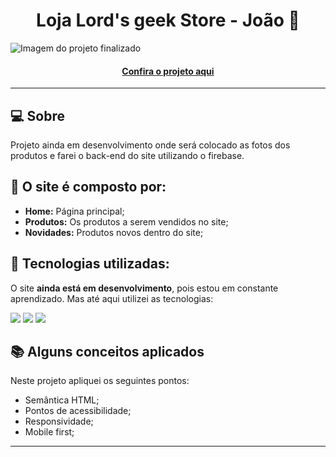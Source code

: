 <h1 align="center">Loja Lord's geek Store - João 👾</h1>

![Imagem do projeto finalizado]("src/img/logo.jpg")

<h4 align="center"><a href="https://jedev1.github.io/loja-lords-geek-store/">Confira o projeto aqui</a></h4>

---

## 💻 Sobre

Projeto ainda em desenvolvimento onde será colocado as fotos dos produtos e farei o back-end do site utilizando o firebase.

## 🤯 O site é composto por:

- **Home:** Página principal;
- **Produtos:** Os produtos a serem vendidos no site;
- **Novidades:** Produtos novos dentro do site;

## 🧠 Tecnologias utilizadas:

O site **ainda está em desenvolvimento**, pois estou em constante aprendizado. Mas até aqui utilizei as tecnologias:

<div>
    <img src="https://img.shields.io/badge/HTML5-E34F26?style=for-the-badge&logo=html5&logoColor=white" />
    <img src="https://img.shields.io/badge/CSS3-1572B6?style=for-the-badge&logo=css3&logoColor=white" />
    <img src="https://img.shields.io/badge/JavaScript-F7DF1E?style=for-the-badge&logo=javascript&logoColor=black" />
</div>

## 📚 Alguns conceitos aplicados

Neste projeto apliquei os seguintes pontos:
+ Semântica HTML;
+ Pontos de acessibilidade;
+ Responsividade;
+ Mobile first;

---
